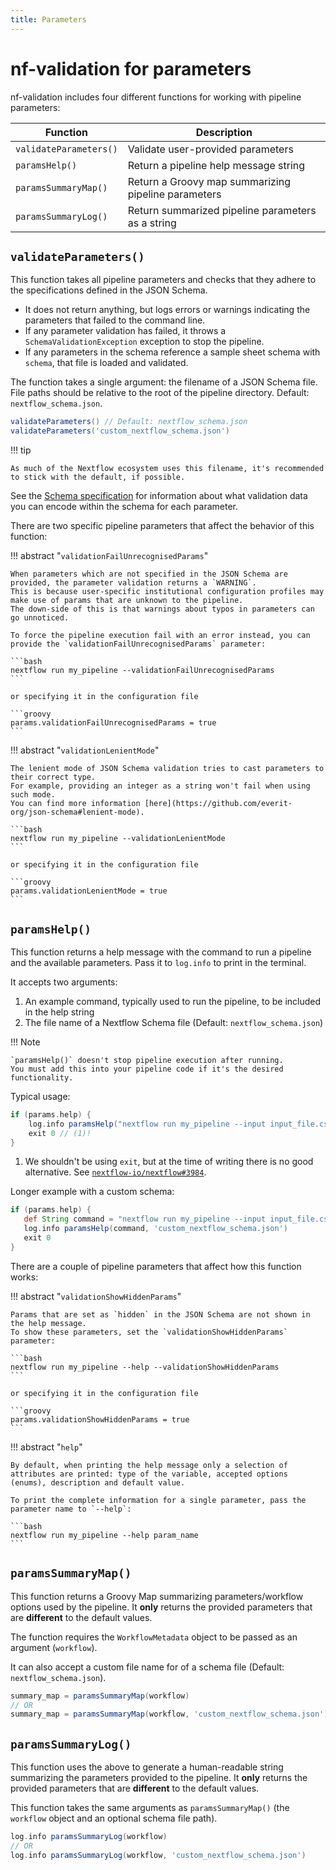```yaml
---
title: Parameters
---
```


# nf-validation for parameters

nf-validation includes four different functions for working with pipeline parameters:

| Function               | Description                                         |
| ---------------------- | --------------------------------------------------- |
| `validateParameters()` | Validate user-provided parameters                   |
| `paramsHelp()`         | Return a pipeline help message string               |
| `paramsSummaryMap()`   | Return a Groovy map summarizing pipeline parameters |
| `paramsSummaryLog()`   | Return summarized pipeline parameters as a string   |

## `validateParameters()`

This function takes all pipeline parameters and checks that they adhere to the specifications defined in the JSON Schema.

- It does not return anything, but logs errors or warnings indicating the parameters that failed to the command line.
- If any parameter validation has failed, it throws a `SchemaValidationException` exception to stop the pipeline.
- If any parameters in the schema reference a sample sheet schema with `schema`, that file is loaded and validated.

The function takes a single argument: the filename of a JSON Schema file.
File paths should be relative to the root of the pipeline directory.
Default: `nextflow_schema.json`.

```groovy
validateParameters() // Default: nextflow_schema.json
validateParameters('custom_nextflow_schema.json')
```

!!! tip

    As much of the Nextflow ecosystem uses this filename, it's recommended to stick with the default, if possible.

See the [Schema specification](schema_specification.md) for information about what validation data you can encode within the schema for each parameter.

There are two specific pipeline parameters that affect the behavior of this function:

!!! abstract "`validationFailUnrecognisedParams`"

    When parameters which are not specified in the JSON Schema are provided, the parameter validation returns a `WARNING`.
    This is because user-specific institutional configuration profiles may make use of params that are unknown to the pipeline.
    The down-side of this is that warnings about typos in parameters can go unnoticed.

    To force the pipeline execution fail with an error instead, you can provide the `validationFailUnrecognisedParams` parameter:

    ```bash
    nextflow run my_pipeline --validationFailUnrecognisedParams
    ```

    or specifying it in the configuration file

    ```groovy
    params.validationFailUnrecognisedParams = true
    ```

!!! abstract "`validationLenientMode`"

    The lenient mode of JSON Schema validation tries to cast parameters to their correct type.
    For example, providing an integer as a string won't fail when using such mode.
    You can find more information [here](https://github.com/everit-org/json-schema#lenient-mode).

    ```bash
    nextflow run my_pipeline --validationLenientMode
    ```

    or specifying it in the configuration file

    ```groovy
    params.validationLenientMode = true
    ```

## `paramsHelp()`

This function returns a help message with the command to run a pipeline and the available parameters.
Pass it to `log.info` to print in the terminal.

It accepts two arguments:

1. An example command, typically used to run the pipeline, to be included in the help string
2. The file name of a Nextflow Schema file (Default: `nextflow_schema.json`)

!!! Note

    `paramsHelp()` doesn't stop pipeline execution after running.
    You must add this into your pipeline code if it's the desired functionality.

Typical usage:

```groovy
if (params.help) {
    log.info paramsHelp("nextflow run my_pipeline --input input_file.csv")
    exit 0 // (1)!
}
```

1.  We shouldn't be using `exit`, but at the time of writing there is no good alternative.
    See [`nextflow-io/nextflow#3984`](https://github.com/nextflow-io/nextflow/issues/3984).

Longer example with a custom schema:

```groovy
if (params.help) {
   def String command = "nextflow run my_pipeline --input input_file.csv --output output_directory"
   log.info paramsHelp(command, 'custom_nextflow_schema.json')
   exit 0
}
```

There are a couple of pipeline parameters that affect how this function works:

!!! abstract "`validationShowHiddenParams`"

    Params that are set as `hidden` in the JSON Schema are not shown in the help message.
    To show these parameters, set the `validationShowHiddenParams` parameter:

    ```bash
    nextflow run my_pipeline --help --validationShowHiddenParams
    ```

    or specifying it in the configuration file

    ```groovy
    params.validationShowHiddenParams = true
    ```

!!! abstract "`help`"

    By default, when printing the help message only a selection of attributes are printed: type of the variable, accepted options (enums), description and default value.

    To print the complete information for a single parameter, pass the parameter name to `--help`:

    ```bash
    nextflow run my_pipeline --help param_name
    ```

## `paramsSummaryMap()`

This function returns a Groovy Map summarizing parameters/workflow options used by the pipeline.
It **only** returns the provided parameters that are **different** to the default values.

The function requires the `WorkflowMetadata` object to be passed as an argument (`workflow`).

It can also accept a custom file name for of a schema file (Default: `nextflow_schema.json`).

```groovy
summary_map = paramsSummaryMap(workflow)
// OR
summary_map = paramsSummaryMap(workflow, 'custom_nextflow_schema.json')
```

## `paramsSummaryLog()`

This function uses the above to generate a human-readable string summarizing the parameters provided to the pipeline.
It **only** returns the provided parameters that are **different** to the default values.

This function takes the same arguments as `paramsSummaryMap()` (the `workflow` object and an optional schema file path).

```groovy
log.info paramsSummaryLog(workflow)
// OR
log.info paramsSummaryLog(workflow, 'custom_nextflow_schema.json')
```
